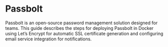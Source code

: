 # Passbolt
Passbolt is an open-source password management solution designed for teams. 
This guide describes the steps for deploying Passbolt in Docker using 
Let’s Encrypt for automatic SSL certificate generation and 
configuring email service integration for notifications.
